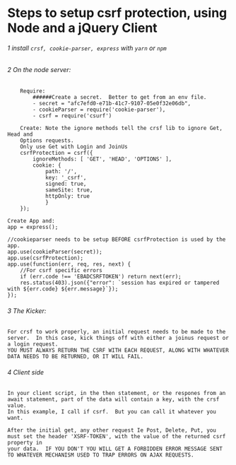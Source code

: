 #  Steps to setup csrf protection, using Node and a jQuery Client

###### 1   install `crsf, cookie-parser, express` with `yarn` or `npm`
###### 2   On the node server:
```
    Require:
        ######Create a secret.  Better to get from an env file.
        - secret = "afc7efd0-e71b-41c7-9107-05e0f32e06db", 
        - cookieParser = require('cookie-parser'),
        - csrf = require('csurf')
```
```    
    Create: Note the ignore methods tell the crsf lib to ignore Get, Head and 
    Options requests.  
    Only use Get with Login and JoinUs
    csrfProtection = csrf({
        ignoreMethods: [ 'GET', 'HEAD', 'OPTIONS' ],
        cookie: { 
            path: '/', 
            key: '_csrf', 
            signed: true, 
            sameSite: true, 
            httpOnly: true 
            }
    });
```
    Create App and:
    app = express();

    //cookieparser needs to be setup BEFORE csrfProtection is used by the app.
    app.use(cookieParser(secret));
    app.use(csrfProtection);
    app.use(function(err, req, res, next) {
        //For csrf specific errors
        if (err.code !== 'EBADCSRFTOKEN') return next(err);
        res.status(403).json({"error": `session has expired or tampered with ${err.code} ${err.message}`});
    });

###### 3   The Kicker:
    For crsf to work properly, an initial request needs to be made to the server.  In this case, kick things off with either a joinus request or a login request.
    YOU MUST ALWAYS RETURN THE CSRF WITH EACH REQUEST, ALONG WITH WHATEVER DATA NEEDS TO BE RETURNED, OR IT WILL FAIL.

###### 4   Client side
    In your client script, in the then statement, or the respones from an await statement, part of the data will contain a key, with the crsf value.
    In this example, I call if csrf.  But you can call it whatever you want.

    After the initial get, any other request Ie Post, Delete, Put, you must set the header 'XSRF-TOKEN', with the value of the returned csrf property in 
    your data.  IF YOU DON'T YOU WILL GET A FORBIDDEN ERROR MESSAGE SENT TO WHATEVER MECHANISM USED TO TRAP ERRORS ON AJAX REQUESTS.
    




